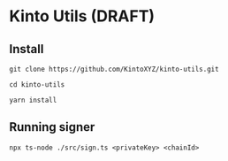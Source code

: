 # Kinto Utils (DRAFT)

## Install
```
git clone https://github.com/KintoXYZ/kinto-utils.git

cd kinto-utils

yarn install
```

## Running signer
`npx ts-node ./src/sign.ts <privateKey> <chainId>`

